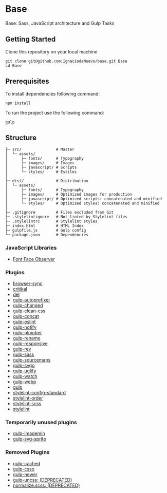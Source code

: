 # Base

Base: Sass, JavaScript architecture and Gulp Tasks

## Getting Started

Clone this repository on your local machine

```
git clone git@github.com:IgnaciodeNuevo/base.git Base
cd Base
```

## Prerequisites

To install dependencies following command:

```
npm install
```

To run the project use the following command:

```
gulp
```

## Structure

```
├─ src/               # Master
│  └─ assets/
│      ├─ fonts/      # Typography
│      ├─ images/     # Images
│      ├─ javascript/ # Scripts
│      └─ styles/     # Estilos
│
├─ dist/              # Distribution
│  └─ assets/
│      ├─ fonts/      # Typography
│      ├─ images/     # Optimized images for production
│      ├─ javascript/ # Optimized scripts: concatenated and minified
│      └─ styles/     # Optimized styles: concatenated and minified
│
├─ .gitignore         # Files excluded from Git
├─ .stylelintignore   # Not linted by Stylelint files
├─ .stylelintrc       # Stylelint styles
├─ index.html         # HTML Index
├─ gulpfile.js        # Gulp config
└─ package.json       # Dependencies
```

### JavaScript Libraries

-   [Font Face Observer](https://fontfaceobserver.com/)

### Plugins

-   [browser-sync](https://github.com/BrowserSync/browser-sync)
-   [critikal](https://github.com/addyosmani/critical)
-   [del](https://github.com/sindresorhus/del)
-   [gulp-autoprefixer](https://github.com/gulp-community/gulp-cached)
-   [gulp-changed](https://github.com/sindresorhus/gulp-changed)
-   [gulp-clean-css](https://github.com/scniro/gulp-clean-css)
-   [gulp-concat](https://github.com/gulp-community/gulp-concat)
-   [gulp-eslint](https://github.com/adametry/gulp-eslint)
-   [gulp-notify](https://github.com/mikaelbr/gulp-notify)
-   [gulp-plumber](https://github.com/floatdrop/gulp-plumber)
-   [gulp-rename](https://github.com/hparra/gulp-rename)
-   [gulp-responsive](https://github.com/mahnunchik/gulp-responsive)
-   [gulp-rev](https://github.com/sindresorhus/gulp-rev)
-   [gulp-sass](https://github.com/dlmanning/gulp-sass)
-   [gulp-sourcemaps](https://github.com/gulp-sourcemaps/gulp-sourcemaps)
-   [gulp-svgo](https://github.com/ben-eb/gulp-svgmin)
-   [gulp-uglify](https://github.com/terinjokes/gulp-uglify)
-   [gulp-watch](https://github.com/floatdrop/gulp-watch)
-   [gulp-webp](https://github.com/sindresorhus/gulp-webp)
-   [gulp](https://github.com/gulpjs/gulp)
-   [stylelint-config-standard](https://github.com/stylelint/stylelint-config-standard)
-   [stylelint-order](https://github.com/hudochenkov/stylelint-order)
-   [stylelint-scss](https://github.com/kristerkari/stylelint-scss)
-   [stylelint](https://github.com/stylelint/stylelint)

### Temporarily unused plugins

-   [gulp-imagemin](https://github.com/sindresorhus/gulp-imagemin)
-   [gulp-svg-sprite](https://github.com/jkphl/gulp-svg-sprite)

### Removed Plugins

-   [gulp-cached](https://github.com/gulp-community/gulp-cached)
-   [gulp-csso](https://github.com/ben-eb/gulp-csso)
-   [gulp-newer](https://github.com/tschaub/gulp-newer)
-   [gulp-uncss: (DEPRECATED)](https://github.com/ben-eb/gulp-uncss)
-   [normalize.scss: (DEPRECATED)](https://github.com/kristerkari/normalize.scss)
